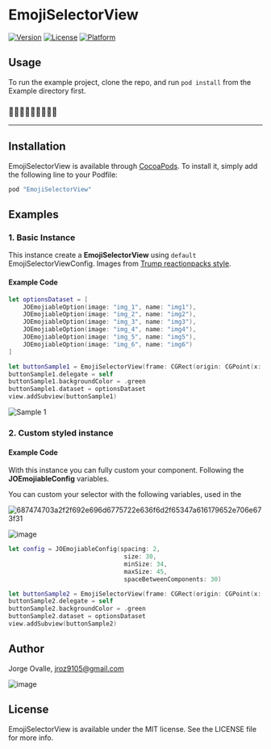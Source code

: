 # EmojiSelectorView

[![Version](https://img.shields.io/cocoapods/v/EmojiSelectorView.svg?style=flat)](http://cocoapods.org/pods/EmojiSelectorView)
[![License](https://img.shields.io/cocoapods/l/EmojiSelectorView.svg?style=flat)](http://cocoapods.org/pods/EmojiSelectorView)
[![Platform](https://img.shields.io/cocoapods/p/EmojiSelectorView.svg?style=flat)](http://cocoapods.org/pods/EmojiSelectorView)

## Usage

To run the example project, clone the repo, and run `pod install` from the Example directory first.

### 📱🍕📱🍕📱🍕📱🍕📱

 ---

## Installation

EmojiSelectorView is available through [CocoaPods](http://cocoapods.org). To install
it, simply add the following line to your Podfile:

```ruby
pod "EmojiSelectorView"
```

## Examples

### 1. Basic Instance
This instance create a **EmojiSelectorView** using `default`  EmojiSelectorViewConfig.
Images from  [Trump reactionpacks style](http://www.reactionpacks.com/packs/2c1a1e41-e9e9-407a-a532-3bfdfef6b3e6).

#### Example Code

```swift
let optionsDataset = [
    JOEmojiableOption(image: "img_1", name: "img1"),
    JOEmojiableOption(image: "img_2", name: "img2"),
    JOEmojiableOption(image: "img_3", name: "img3"),
    JOEmojiableOption(image: "img_4", name: "img4"),
    JOEmojiableOption(image: "img_5", name: "img5"),
    JOEmojiableOption(image: "img_6", name: "img6")
]

let buttonSample1 = EmojiSelectorView(frame: CGRect(origin: CGPoint(x: 40, y: 200), size: CGSize(width: 100, height: 50)))
buttonSample1.delegate = self
buttonSample1.backgroundColor = .green
buttonSample1.dataset = optionsDataset
view.addSubview(buttonSample1)
```

![Sample 1](https://user-images.githubusercontent.com/6756995/38659390-fa14b908-3dee-11e8-8885-df6828c07843.gif)


### 2. Custom styled instance
#### Example Code

With this instance you can fully custom your component. Following the **JOEmojiableConfig** variables.

You can custom your selector with the following variables, used in the 

![687474703a2f2f692e696d6775722e636f6d2f65347a616179652e706e673f31](https://user-images.githubusercontent.com/6756995/38659568-b0955e30-3def-11e8-85fb-317b3f4cbc36.png)

![image](http://i.imgur.com/yNfyP3c.png?1)

```swift
let config = JOEmojiableConfig(spacing: 2,
                                size: 30,
                                minSize: 34,
                                maxSize: 45,
                                spaceBetweenComponents: 30)

let buttonSample2 = EmojiSelectorView(frame: CGRect(origin: CGPoint(x: 40, y: 300), size: CGSize(width: 100, height: 50)), config: config)
buttonSample2.delegate = self
buttonSample2.backgroundColor = .green
buttonSample2.dataset = optionsDataset
view.addSubview(buttonSample2)
```

## Author

Jorge Ovalle, jroz9105@gmail.com


![image](http://stream1.gifsoup.com/webroot/animatedgifs/808678_o.gif)



## License

EmojiSelectorView is available under the MIT license. See the LICENSE file for more info.
